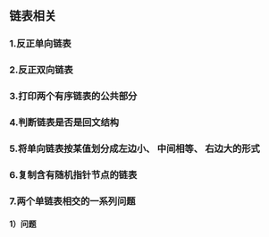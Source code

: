 ## 链表相关
### 1.反正单向链表



### 2.反正双向链表
### 3.打印两个有序链表的公共部分
### 4.判断链表是否是回文结构
### 5.将单向链表按某值划分成左边小、 中间相等、 右边大的形式
### 6.复制含有随机指针节点的链表
### 7.两个单链表相交的一系列问题



#### 1）问题